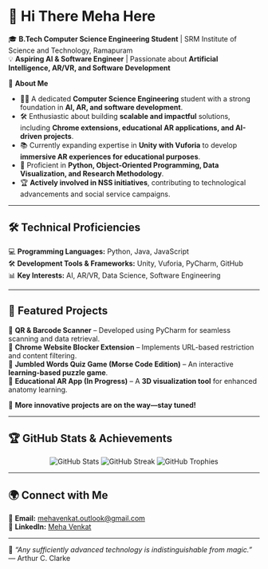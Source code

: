 # 🚀 Hi There Meha Here


🎓 **B.Tech Computer Science Engineering Student** | SRM Institute of Science and Technology, Ramapuram  
💡 **Aspiring AI & Software Engineer** | Passionate about **Artificial Intelligence, AR/VR, and Software Development**

🚀 **About Me**
- 👩‍💻 A dedicated **Computer Science Engineering** student with a strong foundation in **AI, AR, and software development**.
- 🛠 Enthusiastic about building **scalable and impactful** solutions, including **Chrome extensions, educational AR applications, and AI-driven projects**.
- 📚 Currently expanding expertise in **Unity with Vuforia** to develop **immersive AR experiences for educational purposes**.
- 🎯 Proficient in **Python, Object-Oriented Programming, Data Visualization, and Research Methodology**.
- 🏆 **Actively involved in NSS initiatives**, contributing to technological advancements and social service campaigns.
---
## 🛠 Technical Proficiencies

💻 **Programming Languages:** Python, Java, JavaScript  
🛠 **Development Tools & Frameworks:** Unity, Vuforia, PyCharm, GitHub  
📊 **Key Interests:** AI, AR/VR, Data Science, Software Engineering  

---
## 🚀 Featured Projects

🔹 **QR & Barcode Scanner** – Developed using PyCharm for seamless scanning and data retrieval.  
🔹 **Chrome Website Blocker Extension** – Implements URL-based restriction and content filtering.  
🔹 **Jumbled Words Quiz Game (Morse Code Edition)** – An interactive **learning-based puzzle game**.  
🔹 **Educational AR App (In Progress)** – A **3D visualization tool** for enhanced anatomy learning.  

📌 **More innovative projects are on the way—stay tuned!**

---
## 🏆 GitHub Stats & Achievements
<p align="center">
  <img src="https://github-readme-stats.vercel.app/api?username=mehavenkat13&show_icons=true&theme=radical" alt="GitHub Stats" />
  <img src="https://github-readme-streak-stats.herokuapp.com/?user=mehavenkat13&theme=radical" alt="GitHub Streak" />
  <img src="https://github-profile-trophy.vercel.app/?username=mehavenkat13&theme=radical&no-frame=true&margin-w=15" alt="GitHub Trophies" />
</p>

---
## 🌍 Connect with Me
📧 **Email:** [mehavenkat.outlook@gmail.com](mailto:mehavenkat.outlook@gmail.com)  
🔗 **LinkedIn:** [Meha Venkat](https://www.linkedin.com/in/meha-venkat-698460324/)  

---
🤖 *“Any sufficiently advanced technology is indistinguishable from magic.”* — Arthur C. Clarke
